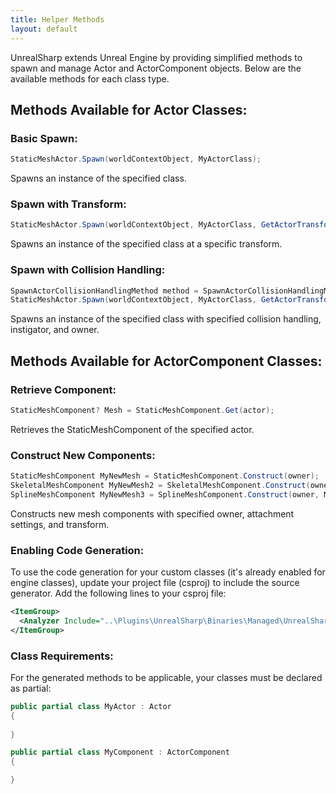 ```yaml
---
title: Helper Methods
layout: default
---
```


UnrealSharp extends Unreal Engine by providing simplified methods to spawn and manage Actor and ActorComponent objects. Below are the available methods for each class type.

## Methods Available for Actor Classes:

### Basic Spawn:

```c#
StaticMeshActor.Spawn(worldContextObject, MyActorClass);
```
Spawns an instance of the specified class.

### Spawn with Transform:

```c#
StaticMeshActor.Spawn(worldContextObject, MyActorClass, GetActorTransform());
```

Spawns an instance of the specified class at a specific transform.

### Spawn with Collision Handling:

```c#
SpawnActorCollisionHandlingMethod method = SpawnActorCollisionHandlingMethod.AlwaysSpawn;
StaticMeshActor.Spawn(worldContextObject, MyActorClass, GetActorTransform(), method, instigator, owner);
```

Spawns an instance of the specified class with specified collision handling, instigator, and owner.

## Methods Available for ActorComponent Classes:
### Retrieve Component:

```c#
StaticMeshComponent? Mesh = StaticMeshComponent.Get(actor);
```

Retrieves the StaticMeshComponent of the specified actor.

### Construct New Components:

```c#
StaticMeshComponent MyNewMesh = StaticMeshComponent.Construct(owner);
SkeletalMeshComponent MyNewMesh2 = SkeletalMeshComponent.Construct(owner, manualAttachment, new Transform());
SplineMeshComponent MyNewMesh3 = SplineMeshComponent.Construct(owner, MyComponentClass, manualAttachment, new Transform());
```
Constructs new mesh components with specified owner, attachment settings, and transform.

### Enabling Code Generation:

To use the code generation for your custom classes (it's already enabled for engine classes), update your project file (csproj) to include the source generator. Add the following lines to your csproj file:

```xml
<ItemGroup>
  <Analyzer Include="..\Plugins\UnrealSharp\Binaries\Managed\UnrealSharp.ExtensionSourceGenerators.dll" />
</ItemGroup>
```

### Class Requirements:
For the generated methods to be applicable, your classes must be declared as partial:

```c#
public partial class MyActor : Actor
{
   
}

public partial class MyComponent : ActorComponent
{

}
```